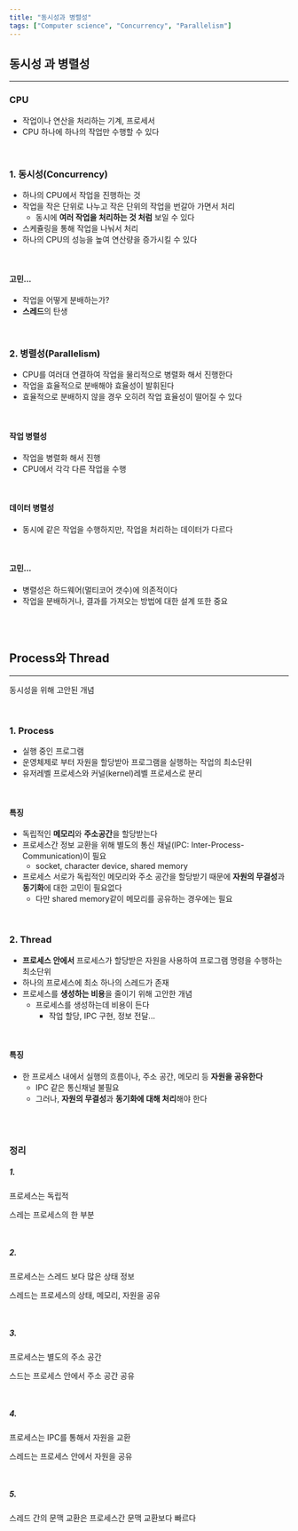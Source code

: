 ```yaml
---
title: "동시성과 병렬성"
tags: ["Computer science", "Concurrency", "Parallelism"]
---
```




## 동시성 과 병렬성

<hr>

### CPU

- 작업이나 연산을 처리하는 기계, 프로세서
- CPU 하나에 하나의 작업만 수행할 수 있다

<br>

### 1. 동시성(Concurrency)

- 하나의 CPU에서 작업을 진행하는 것
- 작업을 작은 단위로 나누고 작은 단위의 작업을 번갈아 가면서 처리
  - 동시에 **여러 작업을 처리하는 것 처럼** 보일 수 있다
- 스케쥴링을 통해 작업을 나눠서 처리
- 하나의 CPU의 성능을 높여 연산량을 증가시킬 수 있다

<br>

#### 고민...

- 작업을 어떻게 분배하는가?
- **스레드**의 탄생

<br>

### 2. 병렬성(Parallelism)

- CPU를 여러대 연결하여 작업을 물리적으로 병렬화 해서 진행한다
- 작업을 효율적으로 분배해야 효율성이 발휘된다
- 효율적으로 분배하지 않을 경우 오히려 작업 효율성이 떨어질 수 있다

<br>

#### 작업 병렬성

- 작업을 병렬화 해서 진행
- CPU에서 각각 다른 작업을 수행

<br>

#### 데이터 병렬성

- 동시에 같은 작업을 수행하지만, 작업을 처리하는 데이터가 다르다

<br>

#### 고민...

- 병렬성은 하드웨어(멀티코어 갯수)에 의존적이다
- 작업을 분배하거나, 결과를 가져오는 방법에 대한 설계 또한 중요

<br>

<br>

## Process와 Thread

<hr>

동시성을 위해 고안된 개념

<br>

### 1. Process

- 실행 중인 프로그램
- 운영체제로 부터 자원을 할당받아 프로그램을 실행하는 작업의 최소단위
- 유저레벨 프로세스와 커널(kernel)레벨 프로세스로 분리

<br>

#### 특징

- 독립적인 **메모리**와 **주소공간**을 할당받는다
- 프로세스간 정보 교환을 위해 별도의 통신 채널(IPC: Inter-Process-Communication)이 필요
  - socket, character device, shared memory
- 프로세스 서로가 독립적인 메모리와 주소 공간을 할당받기 때문에 **자원의 무결성**과 **동기화**에 대한 고민이 필요없다
  - 다만 shared memory같이 메모리를 공유하는 경우에는 필요

<br>

### 2. Thread

- **프로세스 안에서** 프로세스가 할당받은 자원을 사용하여 프로그램 명령을 수행하는 최소단위
- 하나의 프로세스에 최소 하나의 스레드가 존재
- 프로세스를 **생성하는 비용**을 줄이기 위해 고안한 개념
  - 프로세스를 생성하는데 비용이 든다
    - 작업 할당, IPC 구현, 정보 전달...

<br>

#### 특징

- 한 프로세스 내에서 실행의 흐름이나, 주소 공간, 메모리 등 **자원을 공유한다**
  - IPC 같은 통신채널 불필요
  - 그러나, **자원의 무결성**과 **동기화에 대해 처리**해야 한다

<br>

<br>

### 정리

##### 1. 

프로세스는 독립적

스레는 프로세스의 한 부분

<br>

##### 2.

프로세스는 스레드 보다 많은 상태 정보

스레드는 프로세스의 상태, 메모리, 자원을 공유

<br>

##### 3.

프로세스는 별도의 주소 공간

스드는 프로세스 안에서 주소 공간 공유

<br>

##### 4.

프로세스는 IPC를 통해서 자원을 교환

스레드는 프로세스 안에서 자원을 공유

<br>

##### 5.

스레드 간의 문맥 교환은 프로세스간 문맥 교환보다 빠르다








